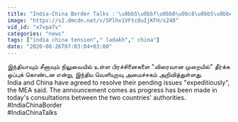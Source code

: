 ```yaml
---
title: "India-China Border Talks :'\u0bb5\u0bbf\u0bb0\u0bc8\u0bb5\u0bbe\u0ba9 \u0bae\u0bc1\u0bb1\u0bc8\u0baf\u0bbf\u0bb2\u0bcd' \u0baa\u0bbf\u0bb0\u0b9a\u0bcd\u0b9a\u0bbf\u0ba9\u0bc8\u0b95\u0bb3\u0bc8 \u0ba4\u0bc0\u0bb0\u0bcd\u0b95\u0bcd\u0b95 \u0b92\u0ba4\u0bcd\u0ba4\u0bc1\u0b95\u0bcd\u0b95\u0bca\u0ba3\u0bcd\u0b9f China Oneindia Tamil"
image: "https://s2.dmcdn.net/v/SPlhx1VFtc8uIjKFH/x240"
vid_id: "x7vpa7v"
categories: "news"
tags: ["india china tension"," ladakh"," china"]
date: "2020-08-26T07:03:04+03:00"
---
```

இந்தியாவும் சீனாவும் நிலுவையில் உள்ள பிரச்சினைகளை &quot;விரைவான முறையில்&quot; தீர்க்க ஒப்புக் கொண்டன என்று, இந்திய வெளியுறவு அமைச்சகம் அறிவித்துள்ளது.  <br>India and China have agreed to resolve their pending issues &quot;expeditiously&quot;, the MEA said. The announcement comes as progress has been made in today's consultations between the two countries' authorities.  <br>#IndiaChinaBorder  <br>#IndiaChinaTalks  <br>
